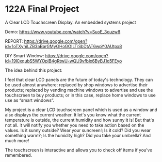 # 122A Final Project

A Clear LCD Touchscreen Display. An embedded systems project

Demo: https://www.youtube.com/watch?v=SuoE_3ouzw8 

REPORT: https://drive.google.com/open?id=1oTXyhiLZB3aBarGMyGHoGOILTiSbDtAT6wpY0AUtpx8

DIY Smart Window: https://drive.google.com/open?id=19I0xqubS5WYOplB4gRtwU-wQU9vfbIx6ByBJ1o5FEyo 

The idea behind this project: 

I feel that clear LCD panels are the future of today's technology. They can be used almost anywhere: replaced by shop windows to advertise their products; replaced by vending machine windows to advertise and use the touchscreen to buy products; or in this case, replace home windows to use use as “smart windows”.

My project is a clear LCD touchscreen panel which is used as a window and also displays the current weather. It let's you know what the current temperature is outside, the current humidity and how sunny it is! But that's not all. It will notify you whether you need to take action based on the values. Is it sunny outside? Wear your suncreen!; Is it cold? Did you wear something warm?; Is the humidity high? Did you take your umbrella? And much more!

The touchscreen is interactive and allows you to check off items if you've remembered.


